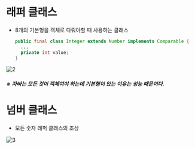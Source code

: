 # 래퍼 클래스

- 8개의 기본형을 객체로 다뤄야할 때 사용하는 클래스

  ```java
  public final class Integer extends Number implements Comparable {
  	...
  	private int value;
  }
  ```

  

![2](https://user-images.githubusercontent.com/86362202/141229974-f03c0e66-8c60-4fe9-b246-877dc0b628b8.png)



##### ※ 자바는 모든 것이 객체여야 하는데 기본형이 있는 이유는 성능 때문이다.



# 넘버 클래스

- 모든 숫자 래퍼 클래스의 조상

  

![3](https://user-images.githubusercontent.com/86362202/141234227-2d26488e-f629-4f9f-971c-a28214532201.png)

